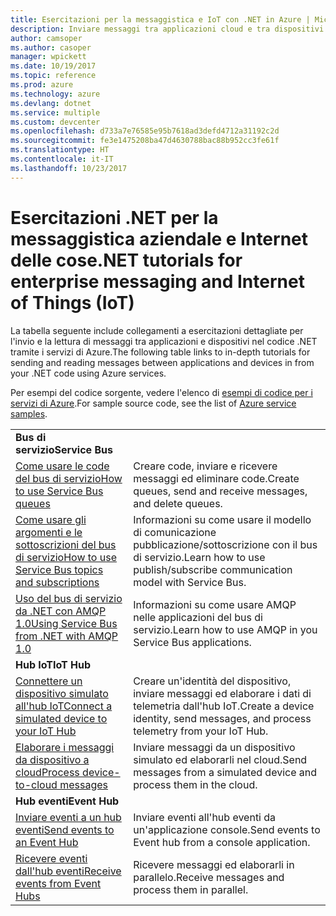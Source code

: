 ```yaml
---
title: Esercitazioni per la messaggistica e IoT con .NET in Azure | Microsoft Docs
description: Inviare messaggi tra applicazioni cloud e tra dispositivi e il cloud usando .NET e i servizi di Azure.
author: camsoper
ms.author: casoper
manager: wpickett
ms.date: 10/19/2017
ms.topic: reference
ms.prod: azure
ms.technology: azure
ms.devlang: dotnet
ms.service: multiple
ms.custom: devcenter
ms.openlocfilehash: d733a7e76585e95b7618ad3defd4712a31192c2d
ms.sourcegitcommit: fe3e1475208ba47d4630788bac88b952cc3fe61f
ms.translationtype: HT
ms.contentlocale: it-IT
ms.lasthandoff: 10/23/2017
---
```

# <a name="net-tutorials-for-enterprise-messaging-and-internet-of-things-iot"></a><span data-ttu-id="e7113-103">Esercitazioni .NET per la messaggistica aziendale e Internet delle cose</span><span class="sxs-lookup"><span data-stu-id="e7113-103">.NET tutorials for enterprise messaging and Internet of Things (IoT)</span></span>

<span data-ttu-id="e7113-104">La tabella seguente include collegamenti a esercitazioni dettagliate per l'invio e la lettura di messaggi tra applicazioni e dispositivi nel codice .NET tramite i servizi di Azure.</span><span class="sxs-lookup"><span data-stu-id="e7113-104">The following table links to in-depth tutorials for sending and reading messages between applications and devices in from your .NET code using Azure services.</span></span>

<span data-ttu-id="e7113-105">Per esempi del codice sorgente, vedere l'elenco di [esempi di codice per i servizi di Azure](https://azure.microsoft.com/resources/samples/?platform=dotnet).</span><span class="sxs-lookup"><span data-stu-id="e7113-105">For sample source code, see the list of [Azure service samples](https://azure.microsoft.com/resources/samples/?platform=dotnet).</span></span>


| | |
|---|---|
| <span data-ttu-id="e7113-106">**Bus di servizio**</span><span class="sxs-lookup"><span data-stu-id="e7113-106">**Service Bus**</span></span> | |
| <span data-ttu-id="e7113-107">[Come usare le code del bus di servizio][1]</span><span class="sxs-lookup"><span data-stu-id="e7113-107">[How to use Service Bus queues][1]</span></span> | <span data-ttu-id="e7113-108">Creare code, inviare e ricevere messaggi ed eliminare code.</span><span class="sxs-lookup"><span data-stu-id="e7113-108">Create queues, send and receive messages, and delete queues.</span></span> | 
| <span data-ttu-id="e7113-109">[Come usare gli argomenti e le sottoscrizioni del bus di servizio][2]</span><span class="sxs-lookup"><span data-stu-id="e7113-109">[How to use Service Bus topics and subscriptions][2]</span></span> | <span data-ttu-id="e7113-110">Informazioni su come usare il modello di comunicazione pubblicazione/sottoscrizione con il bus di servizio.</span><span class="sxs-lookup"><span data-stu-id="e7113-110">Learn how to use publish/subscribe communication model with Service Bus.</span></span>
| <span data-ttu-id="e7113-111">[Uso del bus di servizio da .NET con AMQP 1.0][3]</span><span class="sxs-lookup"><span data-stu-id="e7113-111">[Using Service Bus from .NET with AMQP 1.0][3]</span></span> | <span data-ttu-id="e7113-112">Informazioni su come usare AMQP nelle applicazioni del bus di servizio.</span><span class="sxs-lookup"><span data-stu-id="e7113-112">Learn how to use AMQP in you Service Bus applications.</span></span>
|<span data-ttu-id="e7113-113">**Hub IoT**</span><span class="sxs-lookup"><span data-stu-id="e7113-113">**IoT Hub**</span></span>|
| <span data-ttu-id="e7113-114">[Connettere un dispositivo simulato all'hub IoT][4]</span><span class="sxs-lookup"><span data-stu-id="e7113-114">[Connect a simulated device to your IoT Hub][4]</span></span> | <span data-ttu-id="e7113-115">Creare un'identità del dispositivo, inviare messaggi ed elaborare i dati di telemetria dall'hub IoT.</span><span class="sxs-lookup"><span data-stu-id="e7113-115">Create a device identity, send messages, and process telemetry from your IoT Hub.</span></span> |   
| <span data-ttu-id="e7113-116">[Elaborare i messaggi da dispositivo a cloud][5]</span><span class="sxs-lookup"><span data-stu-id="e7113-116">[Process device-to-cloud messages][5]</span></span> | <span data-ttu-id="e7113-117">Inviare messaggi da un dispositivo simulato ed elaborarli nel cloud.</span><span class="sxs-lookup"><span data-stu-id="e7113-117">Send messages from a simulated device and process them in the cloud.</span></span> |
|<span data-ttu-id="e7113-118">**Hub eventi**</span><span class="sxs-lookup"><span data-stu-id="e7113-118">**Event Hub**</span></span>|
| <span data-ttu-id="e7113-119">[Inviare eventi a un hub eventi][6]</span><span class="sxs-lookup"><span data-stu-id="e7113-119">[Send events to an Event Hub][6]</span></span> | <span data-ttu-id="e7113-120">Inviare eventi all'hub eventi da un'applicazione console.</span><span class="sxs-lookup"><span data-stu-id="e7113-120">Send events to Event hub from a console application.</span></span>
| <span data-ttu-id="e7113-121">[Ricevere eventi dall'hub eventi][7]</span><span class="sxs-lookup"><span data-stu-id="e7113-121">[Receive events from Event Hubs][7]</span></span> | <span data-ttu-id="e7113-122">Ricevere messaggi ed elaborarli in parallelo.</span><span class="sxs-lookup"><span data-stu-id="e7113-122">Receive messages and process them in parallel.</span></span>


[1]: /azure/service-bus-messaging/service-bus-dotnet-get-started-with-queues
[2]: /azure/service-bus-messaging/service-bus-dotnet-how-to-use-topics-subscriptions
[3]: /azure/service-bus-messaging/service-bus-amqp-dotnet
[4]: /azure/iot-hub/iot-hub-csharp-csharp-getstarted
[5]: /azure/iot-hub/iot-hub-csharp-csharp-process-d2c
[6]: /azure/event-hubs/event-hubs-dotnet-standard-getstarted-send
[7]: /azure/event-hubs/event-hubs-dotnet-standard-getstarted-receive-eph


